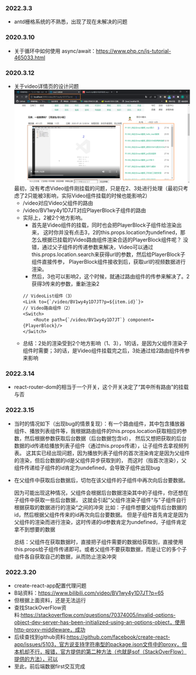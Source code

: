 ### 2022.3.3
- antd栅格系统的不熟悉，出现了现在未解决的问题
### 2020.3.10
- 关于循环中如何使用 async/await：https://www.php.cn/js-tutorial-465033.html
### 2020.3.12
- 关于video详情页的设计问题
![img.png](img.png)
  最初，没有考虑Video组件刚挂载的问题，只是在2、3处进行处理（最初只考虑了2只能被3影响，实际Video组件挂载的时候也能影响2）
  - /video对应Video父组件的路由 
  - /video/BV1wy4y1D7JT对应PlayerBlock子组件的路由 
  - 实际上，2被2个地方影响。
    - 首先是Video组件的挂载，同时也会把PlayerBlock子组件给渲染出来，
    这时你并没有点击3，2的this.props.location为undefined，那怎么根据已挂载的Video路由组件渲染合适的PlayerBlock组件呢？
    没错，通过父子组件的传递参数来解决，Video可以通过this.props.location.search来获得url的参数，然后给PlayerBlock子组件直接传参，
    PlayerBlock组件接收到后，获取url的视频数据进行渲染。
    - 然后，3也可以影响2，这个时候，就通过路由组件的传参来解决了。2获得3传来的参数，重新渲染2
    ```react
    // VideoList组件（3）
    <Link to={`/video/BV1wy4y1D7JT?p=${item.id}`}>
    // Video路由组件（2）
    <Switch>
        <Route path={`/video/BV1wy4y1D7JT`} component={PlayerBlock}/>
    </Switch>
    ```
  - 总结：2处的渲染受到2个地方影响（1、3），1的话，是因为父组件渲染子组件时需要；3的话，是Video组件挂载完之后，3处通过给2路由组件传参来影响
### 2022.3.14
  - react-router-dom的<Switch>相当于一个开关，这个开关决定了“其中所有路由”的挂载与否
### 2022.3.15
  - 当时的情况如下（出现bug的情景复现）：有一个路由组件，其中包含播放器组件、播放列表组件等，我根据路由组件的this.props.location获取相应的参数，然后根据参数获取后台数据（后台数据包含id），
    然后又想把获取的后台数据的id传递给播放列表子组件（通过this.props传递），让子组件去拿视频列表。
    这其实已经出现问题，因为播放列表子组件的首次渲染肯定是因为父组件的渲染，但后台数据的id是父组件异步获取到的，
    而这时（指首次渲染），父组件传递给子组件的id肯定为undefined，会导致子组件出现bug

  - 在父组件中获取后台数据后，切勿在该父组件的子组件中再次向后台要数据。
    
    因为可能出现这种情况，父组件会根据后台数据渲染其中的子组件，你还想在子组件中获取一些后台数据， 这就会引起”父组件渲染子组件“与”子组件自行根据获取的数据进行的渲染“之间的冲突
    比如：子组件想要父组件后台数据的id，然后根据父组件传来的id再次向后台要数据。
    但是子组件首先肯定是因为父组件的渲染而进行渲染，这时传递的id参数肯定为undefined，子组件肯定拿不到想要的数据
    
    总结：父组件在获取数据时，直接把子组件需要的数据给获取到，直接使用this.props给子组件传递即可。或者父组件不要获取数据，而是让它的多个子组件各自获取自己的数据，从而防止渲染冲突
### 2022.3.20
  - create-react-app配置代理问题
  - B站资料：https://www.bilibili.com/video/BV1wy4y1D7JT?p=65
  - 但根据上面资料，还是无法运行
  - 查找StackOverFlow资料:https://stackoverflow.com/questions/70374005/invalid-options-object-dev-server-has-been-initialized-using-an-options-object，使用http-proxy-middleware，成功
  - 后续查找到github资料:https://github.com/facebook/create-react-app/issues/5103，官方说支持字符串型的package.json文件中的proxy，但本机却不行，报错，官方提供的第二种方法（也就是sof（StackOverFlow）提供的方法），可以
  - 至此，前后端数据first交互完成
